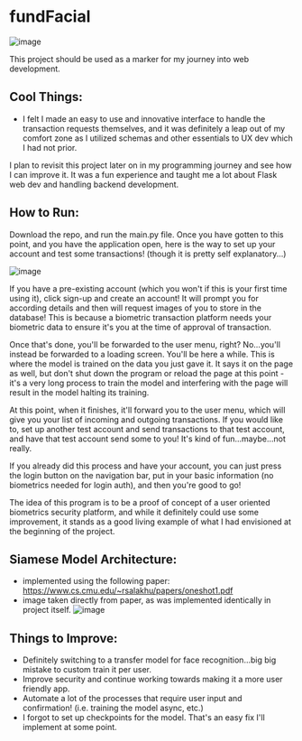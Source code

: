 # fundFacial
![image](https://user-images.githubusercontent.com/77950550/197428516-190b99f0-c579-444e-b25d-dace67f82509.png)

This project should be used as a marker for my journey into web development. 

## Cool Things:
- I felt I made an easy to use and innovative interface to handle the transaction requests themselves, and it was definitely a leap out of my comfort zone as I utilized schemas and other essentials to UX dev which I had not prior.

I plan to revisit this project later on in my programming journey and see how I can improve it. It was a fun experience and taught me a lot about Flask web dev and handling backend development.

## How to Run:
Download the repo, and run the main.py file. Once you have gotten to this point, and you have the application open, here is the way to set up your account and test some transactions! (though it is pretty self explanatory...)

![image](https://user-images.githubusercontent.com/77950550/197429316-53171bd7-db68-4d32-bc8a-d78cf28d4e9d.png)

If you have a pre-existing account (which you won't if this is your first time using it), click sign-up and create an account! It will prompt you for according details and then will request images of you to store in the database! This is because a biometric transaction platform needs your biometric data to ensure it's you at the time of approval of transaction. 

Once that's done, you'll be forwarded to the user menu, right? No...you'll instead be forwarded to a loading screen. You'll be here a while. This is where the model is trained on the data you just gave it. It says it on the page as well, but don't shut down the program or reload the page at this point - it's a very long process to train the model and interfering with the page will result in the model halting its training. 

At this point, when it finishes, it'll forward you to the user menu, which will give you your list of incoming and outgoing transactions. If you would like to, set up another test account and send transactions to that test account, and have that test account send some to you! It's kind of fun...maybe...not really.

If you already did this process and have your account, you can just press the login button on the navigation bar, put in your basic information (no biometrics needed for login auth), and then you're good to go!

The idea of this program is to be a proof of concept of a user oriented biometrics security platform, and while it definitely could use some improvement, it stands as a good living example of what I had envisioned at the beginning of the project.

## Siamese Model Architecture:
- implemented using the following paper: https://www.cs.cmu.edu/~rsalakhu/papers/oneshot1.pdf
- image taken directly from paper, as was implemented identically in project itself.
![image](https://user-images.githubusercontent.com/77950550/200202133-c5d0b409-1b8b-4ca2-9dc8-9462c65e003e.png)

## Things to Improve: 
- Definitely switching to a transfer model for face recognition...big big mistake to custom train it per user.
- Improve security and continue working towards making it a more user friendly app.
- Automate a lot of the processes that require user input and confirmation! (i.e. training the model async, etc.)
- I forgot to set up checkpoints for the model. That's an easy fix I'll implement at some point.
